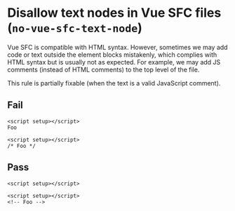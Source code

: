 # Disallow text nodes in Vue SFC files (`no-vue-sfc-text-node`)

Vue SFC is compatible with HTML syntax. However, sometimes we may add code or text outside the element blocks mistakenly, which complies with HTML syntax but is usually not as expected. For example, we may add JS comments (instead of HTML comments) to the top level of the file.

This rule is partially fixable (when the text is a valid JavaScript comment).

## Fail

```vue
<script setup></script>
Foo
```

```vue
<script setup></script>
/* Foo */
```

## Pass

```vue
<script setup></script>
```

```vue
<script setup></script>
<!-- Foo -->
```

